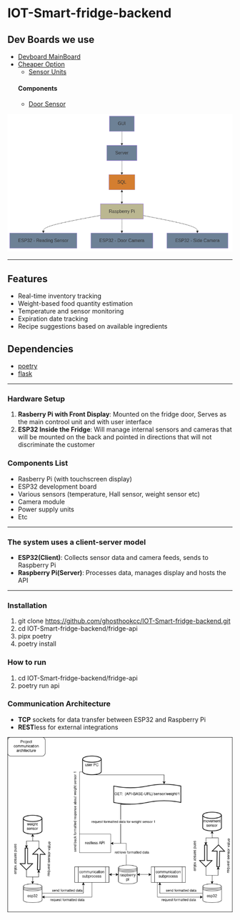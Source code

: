 # IOT-Smart-fridge-backend

## Dev Boards we use 

* [Devboard MainBoard](https://www.raspberrypi.com/products/raspberry-pi-5/)
* [Cheaper Option](https://www.raspberrypi.com/)
  * [Sensor Units](https://www.espressif.com/en/products/socs/esp32)
   #### Components
   * [Door Sensor](https://www.kjell.com/se/produkter/smarta-hem/smarta-sensorer/smarta-magnetkontakter/tp-link-tapo-t110-magnetsensor-p65257)

![](FDiagram.png)

*** ***

## Features

* Real-time inventory tracking
* Weight-based food quantity estimation
* Temperature and sensor monitoring
* Expiration date tracking
* Recipe suggestions based on available ingredients

## Dependencies
* [poetry](https://python-poetry.org/)
* [flask](https://flask.palletsprojects.com/en/stable/)


*** ***


### Hardware Setup

1. **Rasberry Pi with Front Display**: Mounted on the fridge door, Serves as the main controol unit and with user interface  
2. **ESP32 Inside the Fridge**: Will manage internal sensors and cameras that will be mounted on the back and pointed in directions that will not discriminate the customer

### Components List


* Rasberry Pi (with touchscreen display)
* ESP32 development board
* Various sensors (temperature, Hall sensor, weight sensor etc)
* Camera module
* Power supply units
* Etc


*** ***


### The system uses a client-server model

* **ESP32(Client)**: Collects sensor data and camera feeds, sends to Raspberry Pi 
* **Raspberry Pi(Server)**: Processes data, manages display and hosts the API


*** *** 


### Installation
1. git clone https://github.com/ghosthookcc/IOT-Smart-fridge-backend.git
2. cd IOT-Smart-fridge-backend/fridge-api
3. pipx poetry
4. poetry install

### How to run
1. cd IOT-Smart-fridge-backend/fridge-api
2. poetry run api

### Communication Architecture
* **TCP** sockets for data transfer between ESP32 and Raspberry Pi
* **REST**less for external integrations
  
![Described Communication Architecture](IOT-Smart-fridge.drawio.png "Communication Architecture")
